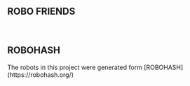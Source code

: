 ## ROBO FRIENDS
<br>

<h2>ROBOHASH</h2>
The robots in this project were generated form [ROBOHASH] (https://robohash.org/)
